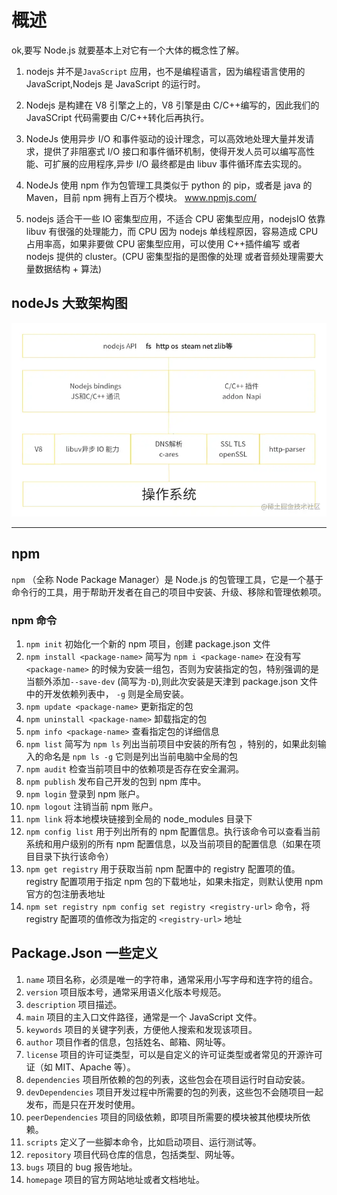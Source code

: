 # 概述

ok,要写 Node.js 就要基本上对它有一个大体的概念性了解。

1. nodejs 并不是`JavaScript` 应用，也不是编程语言，因为编程语言使用的 JavaScript,Nodejs 是 JavaScript 的运行时。

2. Nodejs 是构建在 V8 引擎之上的，V8 引擎是由 C/C++编写的，因此我们的 JavaSCript 代码需要由 C/C++转化后再执行。

3. NodeJs 使用异步 I/O 和事件驱动的设计理念，可以高效地处理大量并发请求，提供了非阻塞式 I/O 接口和事件循环机制，使得开发人员可以编写高性能、可扩展的应用程序,异步 I/O 最终都是由 libuv 事件循环库去实现的。

4. NodeJs 使用 npm 作为包管理工具类似于 python 的 pip，或者是 java 的 Maven，目前 npm 拥有上百万个模块。 <a> www.npmjs.com/ </a>

5. nodejs 适合干一些 IO 密集型应用，不适合 CPU 密集型应用，nodejsIO 依靠 libuv 有很强的处理能力，而 CPU 因为 nodejs 单线程原因，容易造成 CPU 占用率高，如果非要做 CPU 密集型应用，可以使用 C++插件编写 或者 nodejs 提供的 cluster。(CPU 密集型指的是图像的处理 或者音频处理需要大量数据结构 + 算法)

## nodeJs 大致架构图

![架构图](../../assets/nodejs/jiagoutu.webp)

---

## npm

`npm` （全称 Node Package Manager）是 Node.js 的包管理工具，它是一个基于命令行的工具，用于帮助开发者在自己的项目中安装、升级、移除和管理依赖项。

### npm 命令

1. `npm init` 初始化一个新的 npm 项目，创建 package.json 文件
2. `npm install <package-name>` 简写为 `npm i <package-name>` 在没有写`<package-name>` 的时候为安装一组包，否则为安装指定的包，特别强调的是当额外添加`--save-dev` (简写为`-D`),则此次安装是天津到 package.json 文件中的开发依赖列表中， `-g` 则是全局安装。
3. `npm update <package-name>` 更新指定的包
4. `npm uninstall <package-name>` 卸载指定的包
5. `npm info <package-name>` 查看指定包的详细信息
6. `npm list` 简写为 `npm ls` 列出当前项目中安装的所有包 ，特别的，如果此刻输入的命名是 `npm ls -g` 它则是列出当前电脑中全局的包
7. `npm audit` 检查当前项目中的依赖项是否存在安全漏洞。
8. `npm publish` 发布自己开发的包到 npm 库中。
9. `npm login` 登录到 npm 账户。
10. `npm logout` 注销当前 npm 账户。
11. `npm link` 将本地模块链接到全局的 node_modules 目录下
12. `npm config list` 用于列出所有的 npm 配置信息。执行该命令可以查看当前系统和用户级别的所有 npm 配置信息，以及当前项目的配置信息（如果在项目目录下执行该命令）
13. `npm get registry` 用于获取当前 npm 配置中的 registry 配置项的值。registry 配置项用于指定 npm 包的下载地址，如果未指定，则默认使用 npm 官方的包注册表地址
14. `npm set registry npm config set registry <registry-url>` 命令，将 registry 配置项的值修改为指定的 `<registry-url>` 地址

## Package.Json 一些定义

1. `name` 项目名称，必须是唯一的字符串，通常采用小写字母和连字符的组合。
2. `version` 项目版本号，通常采用语义化版本号规范。
3. `description` 项目描述。
4. `main` 项目的主入口文件路径，通常是一个 JavaScript 文件。
5. `keywords` 项目的关键字列表，方便他人搜索和发现该项目。
6. `author` 项目作者的信息，包括姓名、邮箱、网址等。
7. `license` 项目的许可证类型，可以是自定义的许可证类型或者常见的开源许可证（如 MIT、Apache 等）。
8. `dependencies` 项目所依赖的包的列表，这些包会在项目运行时自动安装。
9. `devDependencies` 项目开发过程中所需要的包的列表，这些包不会随项目一起发布，而是只在开发时使用。
10. `peerDependencies` 项目的同级依赖，即项目所需要的模块被其他模块所依赖。
11. `scripts` 定义了一些脚本命令，比如启动项目、运行测试等。
12. `repository` 项目代码仓库的信息，包括类型、网址等。
13. `bugs` 项目的 bug 报告地址。
14. `homepage` 项目的官方网站地址或者文档地址。
